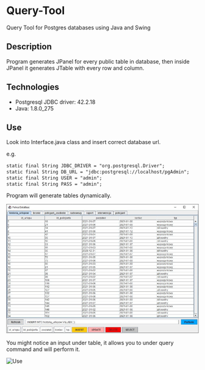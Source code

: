 # Query-Tool
Query Tool for Postgres databases using Java and Swing

## Description
Program generates JPanel for every public table in database, then inside JPanel it generates JTable with every row and column.

## Technologies
* Postgresql JDBC driver: 42.2.18
* Java: 1.8.0_275

## Use

Look into Interface.java class and insert correct database url.

e.g.
```
static final String JDBC_DRIVER = "org.postgresql.Driver";
static final String DB_URL = "jdbc:postgresql://localhost/pgAdmin";
static final String USER = "admin";
static final String PASS = "admin";
```

Program will generate tables dynamically.

![Main](./res/main.jpg)

You might notice an input under table, it allows you to under query command and will perform it.

![Use](./res/use.gif)


